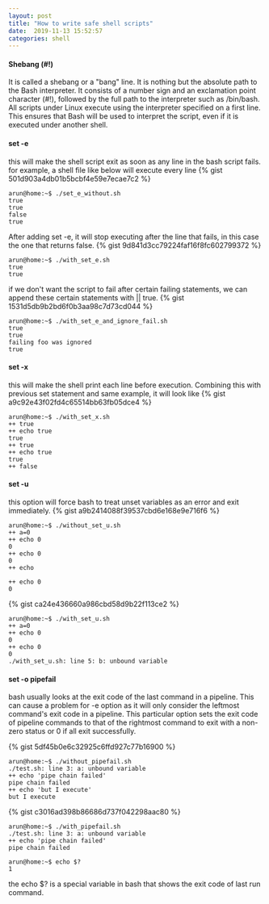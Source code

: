 ```yaml
---
layout: post
title: "How to write safe shell scripts"
date:  2019-11-13 15:52:57
categories: shell
---
```


#### Shebang (#!)

It is called a shebang or a "bang" line. It is nothing but the absolute path to the Bash interpreter. It consists of a number sign and an exclamation point character (#!), followed by the full path to the interpreter such as /bin/bash. All scripts under Linux execute using the interpreter specified on a first line.
This ensures that Bash will be used to interpret the script, even if it is executed under another shell.

#### set -e

this will make the shell script exit as soon as any line in the bash script fails.
for example, a shell file like below will execute every line
{% gist 501d903a4db01b5bcbf4e59e7ecae7c2 %}
```
arun@home:~$ ./set_e_without.sh 
true
true
false
true
```
After adding set -e, it will stop executing after the line that fails, in this case the one that returns false.
{% gist 9d841d3cc79224faf16f8fc602799372 %}
```
arun@home:~$ ./with_set_e.sh 
true
true
```
if we don't want the script to fail after certain failing statements, we can append these certain statements with || true.
{% gist 1531d5db9b2bd6f0b3aa98c7d73cd044 %}
```
arun@home:~$ ./with_set_e_and_ignore_fail.sh           
true
true
failing foo was ignored
true
```

#### set -x

this will make the shell print each line before execution. Combining this with previous set statement and same example, it will look like
{% gist a9c92e43f02fd4c65514bb63fb05dce4 %}
```
arun@home:~$ ./with_set_x.sh           
++ true
++ echo true
true
++ true
++ echo true
true
++ false
```

#### set -u

this option will force bash to treat unset variables as an error and exit immediately.
{% gist a9b2414088f39537cbd6e168e9e716f6 %}
```
arun@home:~$ ./without_set_u.sh 
++ a=0
++ echo 0
0
++ echo 0
0
++ echo

++ echo 0
0
```

{% gist ca24e436660a986cbd58d9b22f113ce2 %}

```
arun@home:~$ ./with_set_u.sh 
++ a=0
++ echo 0
0
++ echo 0
0
./with_set_u.sh: line 5: b: unbound variable
```

#### set -o pipefail

bash usually looks at the exit code of the last command in a pipeline. This can cause a problem for -e option as it will only consider the leftmost command's exit code in a pipeline.
This particular option sets the exit code of pipeline commands to that of the rightmost command to exit with a non-zero status or 0 if all exit successfully.

{% gist 5df45b0e6c32925c6ffd927c77b16900 %}

```
arun@home:~$ ./without_pipefail.sh 
./test.sh: line 3: a: unbound variable
++ echo 'pipe chain failed'
pipe chain failed
++ echo 'but I execute'
but I execute
```

{% gist c3016ad398b86686d737f042298aac80 %}
```
arun@home:~$ ./with_pipefail.sh 
./test.sh: line 3: a: unbound variable
++ echo 'pipe chain failed'
pipe chain failed

arun@home:~$ echo $?
1
```
the echo $? is a special variable in bash that shows the exit code of last run command.




